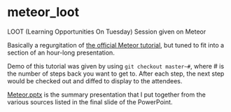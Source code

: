 # meteor_loot
LOOT (Learning Opportunities On Tuesday) Session given on Meteor

Basically a regurgitation of [the official Meteor tutorial](https://www.meteor.com/try), but tuned to fit into a section of an hour-long presentation. 

Demo of this tutorial was given by using `git checkout master~#`, where # is the number of steps back you want to get to. After each step, the next step would be checked out and diffed to display to the attendees.

[Meteor.pptx](Meteor.pptx) is the summary presentation that I put together from the various sources listed in the final slide of the PowerPoint.
